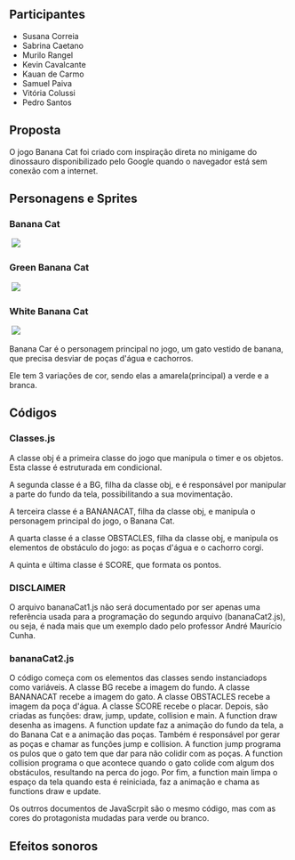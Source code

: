 ## Participantes
<ul>
 <li>Susana Correia</li>
 <li>Sabrina Caetano</li>
 <li>Murilo Rangel</li>
 <li>Kevin Cavalcante</li>
 <li>Kauan de Carmo</li>
 <li>Samuel Paiva</li>
 <li>Vitória Colussi</li>
 <li>Pedro Santos</li>
</ul>

## Proposta
<p>O jogo Banana Cat foi criado com inspiração direta no minigame do dinossauro disponibilizado pelo Google quando o navegador está sem conexão com a internet.</p>

## Personagens e Sprites
<h3> Banana Cat </h3>
<image> <img src="https://raw.githubusercontent.com/susuu25/BananaCatDJW/refs/heads/main/imagens/gato%20amarelo.png"> </image>
<h3>Green Banana Cat </h3>
<image> <img src="https://raw.githubusercontent.com/susuu25/BananaCatDJW/refs/heads/main/imagens/gato%20verde.png"> </image>
<h3>White Banana Cat</h3>
<image> <img src="https://raw.githubusercontent.com/susuu25/BananaCatDJW/refs/heads/main/imagens/gato%20branco.png"> </image>
<p>Banana Car é o personagem principal no jogo, um gato vestido de banana, que precisa desviar de poças d'água e cachorros.</p>
<p>Ele tem 3 variações de cor, sendo elas a amarela(principal) a verde e a branca.</p>

## Códigos

### Classes.js
<p>A classe obj é a primeira  classe do jogo que manipula o timer e os objetos. Esta classe é estruturada em condicional.<p>
<p>A segunda classe é a BG, filha da classe obj, e é responsável por manipular a parte do fundo da tela, possibilitando a sua movimentação.</p>
<p>A terceira classe é a BANANACAT, filha da classe obj, e manipula o personagem principal do jogo, o Banana Cat.</p>
<p>A quarta classe é a classe OBSTACLES, filha da classe obj, e manipula os elementos de obstáculo do jogo: as poças d'água e o cachorro corgi.</p>
<p>A quinta e última classe é SCORE, que formata os pontos.</p>

### DISCLAIMER

<p>O arquivo bananaCat1.js não será documentado por ser apenas uma referência usada para a programação do segundo arquivo (bananaCat2.js), ou seja, é nada mais que um exemplo dado pelo professor André Maurício Cunha.</p>

### bananaCat2.js
<p>O código começa com os elementos das classes sendo instanciadops como variáveis. A classe BG recebe a imagem do fundo. A classe BANANACAT recebe a imagem do gato. A classe OBSTACLES recebe a imagem da poça d'água. A classe SCORE recebe o placar. Depois, são criadas as funções: draw, jump, update, collision e main. A function draw desenha as imagens. A function update faz a animação do fundo da tela, a do Banana Cat e a animação das poças. Também é responsável por gerar as poças e chamar as funções jump e collision. A function jump programa os pulos que o gato tem que dar para não colidir com as poças. A function collision programa o que acontece quando o gato colide com algum dos obstáculos, resultando na perca do jogo. Por fim, a function main  limpa o espaço da tela quando esta é reiniciada, faz a animação e chama as functions draw e update.</p> 

<p>Os outrros documentos de JavaScrpit são o mesmo código, mas com as cores do protagonista mudadas para verde ou branco.</p>

 

## Efeitos sonoros
